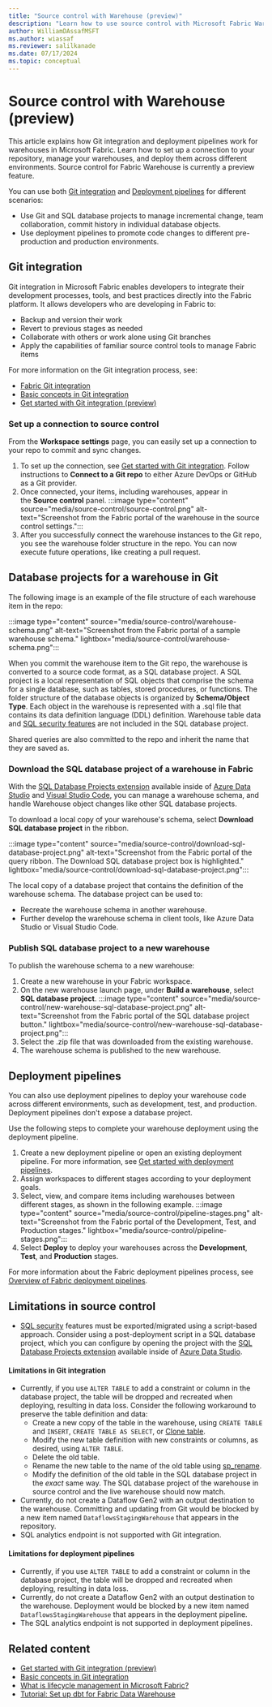 ```yaml
---
title: "Source control with Warehouse (preview)"
description: "Learn how to use source control with Microsoft Fabric Warehouse."
author: WilliamDAssafMSFT
ms.author: wiassaf
ms.reviewer: salilkanade
ms.date: 07/17/2024
ms.topic: conceptual
---
```


# Source control with Warehouse (preview)

This article explains how Git integration and deployment pipelines work for warehouses in Microsoft Fabric. Learn how to set up a connection to your repository, manage your warehouses, and deploy them across different environments. Source control for Fabric Warehouse is currently a preview feature.

You can use both [Git integration](#git-integration) and [Deployment pipelines](#deployment-pipelines) for different scenarios:

- Use Git and SQL database projects to manage incremental change, team collaboration, commit history in individual database objects.
- Use deployment pipelines to promote code changes to different pre-production and production environments.

## Git integration

Git integration in Microsoft Fabric enables developers to integrate their development processes, tools, and best practices directly into the Fabric platform. It allows developers who are developing in Fabric to:

- Backup and version their work
- Revert to previous stages as needed
- Collaborate with others or work alone using Git branches
- Apply the capabilities of familiar source control tools to manage Fabric items

For more information on the Git integration process, see:

- [Fabric Git integration](../cicd/git-integration/intro-to-git-integration.md)
- [Basic concepts in Git integration](../cicd/git-integration/git-integration-process.md)
- [Get started with Git integration (preview)](../cicd/git-integration/git-get-started.md)

### Set up a connection to source control

From the **Workspace settings** page, you can easily set up a connection to your repo to commit and sync changes.

1. To set up the connection, see [Get started with Git integration](../cicd/git-integration/git-get-started.md#connect-to-a-git-repo). Follow instructions to **Connect to a Git repo** to either Azure DevOps or GitHub as a Git provider.
1. Once connected, your items, including warehouses, appear in the **Source control** panel.
    :::image type="content" source="media/source-control/source-control.png" alt-text="Screenshot from the Fabric portal of the warehouse in the source control settings.":::
1. After you successfully connect the warehouse instances to the Git repo, you see the warehouse folder structure in the repo. You can now execute future operations, like creating a pull request.

## Database projects for a warehouse in Git

The following image is an example of the file structure of each warehouse item in the repo:

:::image type="content" source="media/source-control/warehouse-schema.png" alt-text="Screenshot from the Fabric portal of a sample warehouse schema." lightbox="media/source-control/warehouse-schema.png":::

When you commit the warehouse item to the Git repo, the warehouse is converted to a source code format, as a SQL database project. A SQL project is a local representation of SQL objects that comprise the schema for a single database, such as tables, stored procedures, or functions. The folder structure of the database objects is organized by **Schema/Object Type**. Each object in the warehouse is represented with a .sql file that contains its data definition language (DDL) definition. Warehouse table data and [SQL security features](security.md) are not included in the SQL database project.

Shared queries are also committed to the repo and inherit the name that they are saved as.

### Download the SQL database project of a warehouse in Fabric

With the [SQL Database Projects extension](/sql/azure-data-studio/extensions/sql-database-project-extension) available inside of [Azure Data Studio](/sql/azure-data-studio/download-azure-data-studio) and [Visual Studio Code](https://visualstudio.microsoft.com/downloads/), you can manage a warehouse schema, and handle Warehouse object changes like other SQL database projects.

To download a local copy of your warehouse's schema, select **Download SQL database project** in the ribbon.

:::image type="content" source="media/source-control/download-sql-database-project.png" alt-text="Screenshot from the Fabric portal of the query ribbon. The Download SQL database project box is highlighted." lightbox="media/source-control/download-sql-database-project.png":::

The local copy of a database project that contains the definition of the warehouse schema. The database project can be used to:

- Recreate the warehouse schema in another warehouse.
- Further develop the warehouse schema in client tools, like Azure Data Studio or Visual Studio Code.

### Publish SQL database project to a new warehouse

To publish the warehouse schema to a new warehouse:

1. Create a new warehouse in your Fabric workspace.
1. On the new warehouse launch page, under **Build a warehouse**, select **SQL database project**.
    :::image type="content" source="media/source-control/new-warehouse-sql-database-project.png" alt-text="Screenshot from the Fabric portal of the SQL database project button." lightbox="media/source-control/new-warehouse-sql-database-project.png":::
1. Select the .zip file that was downloaded from the existing warehouse.
1. The warehouse schema is published to the new warehouse.

## Deployment pipelines

You can also use deployment pipelines to deploy your warehouse code across different environments, such as development, test, and production. Deployment pipelines don't expose a database project.

Use the following steps to complete your warehouse deployment using the deployment pipeline.

1. Create a new deployment pipeline or open an existing deployment pipeline. For more information, see [Get started with deployment pipelines](../cicd/deployment-pipelines/get-started-with-deployment-pipelines.md).
1. Assign workspaces to different stages according to your deployment goals.
1. Select, view, and compare items including warehouses between different stages, as shown in the following example.
    :::image type="content" source="media/source-control/pipeline-stages.png" alt-text="Screenshot from the Fabric portal of the Development, Test, and Production stages." lightbox="media/source-control/pipeline-stages.png":::
1. Select **Deploy** to deploy your warehouses across the **Development**, **Test**, and **Production** stages.

For more information about the Fabric deployment pipelines process, see [Overview of Fabric deployment pipelines](../cicd/deployment-pipelines/intro-to-deployment-pipelines.md).

## Limitations in source control

- [SQL security](security.md) features must be exported/migrated using a script-based approach. Consider using a post-deployment script in a SQL database project, which you can configure by opening the project with the [SQL Database Projects extension](/sql/azure-data-studio/extensions/sql-database-project-extension) available inside of [Azure Data Studio](/sql/azure-data-studio/download-azure-data-studio).

#### Limitations in Git integration

- Currently, if you use `ALTER TABLE` to add a constraint or column in the database project, the table will be dropped and recreated when deploying, resulting in data loss. Consider the following workaround to preserve the table definition and data:
    - Create a new copy of the table in the warehouse, using `CREATE TABLE` and `INSERT`, `CREATE TABLE AS SELECT`, or [Clone table](clone-table.md).
    - Modify the new table definition with new constraints or columns, as desired, using `ALTER TABLE`.
    - Delete the old table.
    - Rename the new table to the name of the old table using [sp_rename](/sql/relational-databases/system-stored-procedures/sp-rename-transact-sql?view=fabric&preserve-view=true).
    - Modify the definition of the old table in the SQL database project in the *exact* same way. The SQL database project of the warehouse in source control and the live warehouse should now match.
- Currently, do not create a Dataflow Gen2 with an output destination to the warehouse. Committing and updating from Git would be blocked by a new item named `DataflowsStagingWarehouse` that appears in the repository.
- SQL analytics endpoint is not supported with Git integration.

#### Limitations for deployment pipelines

- Currently, if you use `ALTER TABLE` to add a constraint or column in the database project, the table will be dropped and recreated when deploying, resulting in data loss.
- Currently, do not create a Dataflow Gen2 with an output destination to the warehouse. Deployment would be blocked by a new item named `DataflowsStagingWarehouse` that appears in the deployment pipeline.
- The SQL analytics endpoint is not supported in deployment pipelines.

## Related content

- [Get started with Git integration (preview)](../cicd/git-integration/git-get-started.md)
- [Basic concepts in Git integration](../cicd/git-integration/git-integration-process.md)
- [What is lifecycle management in Microsoft Fabric?](../cicd/cicd-overview.md)
- [Tutorial: Set up dbt for Fabric Data Warehouse](tutorial-setup-dbt.md)
